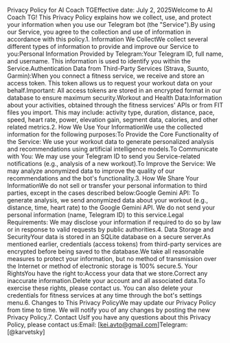 Privacy Policy for AI Coach TGEffective date: July 2, 2025Welcome to AI Coach TG! This Privacy Policy explains how we collect, use, and protect your information when you use our Telegram bot (the "Service").By using our Service, you agree to the collection and use of information in accordance with this policy.1. Information We CollectWe collect several different types of information to provide and improve our Service to you:Personal Information Provided by Telegram:Your Telegram ID, full name, and username. This information is used to identify you within the Service.Authentication Data from Third-Party Services (Strava, Suunto, Garmin):When you connect a fitness service, we receive and store an access token. This token allows us to request your workout data on your behalf.Important: All access tokens are stored in an encrypted format in our database to ensure maximum security.Workout and Health Data:Information about your activities, obtained through the fitness services' APIs or from FIT files you import. This may include: activity type, duration, distance, pace, speed, heart rate, power, elevation gain, segment data, calories, and other related metrics.2. How We Use Your InformationWe use the collected information for the following purposes:To Provide the Core Functionality of the Service: We use your workout data to generate personalized analysis and recommendations using artificial intelligence models.To Communicate with You: We may use your Telegram ID to send you Service-related notifications (e.g., analysis of a new workout).To Improve the Service: We may analyze anonymized data to improve the quality of our recommendations and the bot's functionality.3. How We Share Your InformationWe do not sell or transfer your personal information to third parties, except in the cases described below:Google Gemini API: To generate analysis, we send anonymized data about your workout (e.g., distance, time, heart rate) to the Google Gemini API. We do not send your personal information (name, Telegram ID) to this service.Legal Requirements: We may disclose your information if required to do so by law or in response to valid requests by public authorities.4. Data Storage and SecurityYour data is stored in an SQLite database on a secure server.As mentioned earlier, credentials (access tokens) from third-party services are encrypted before being saved to the database.We take all reasonable measures to protect your information, but no method of transmission over the Internet or method of electronic storage is 100% secure.5. Your RightsYou have the right to:Access your data that we store.Correct any inaccurate information.Delete your account and all associated data.To exercise these rights, please contact us. You can also delete your credentials for fitness services at any time through the bot's settings menu.6. Changes to This Privacy PolicyWe may update our Privacy Policy from time to time. We will notify you of any changes by posting the new Privacy Policy.7. Contact UsIf you have any questions about this Privacy Policy, please contact us:Email: [kei.avto@gmail.com]Telegram: [@karvetsky]

